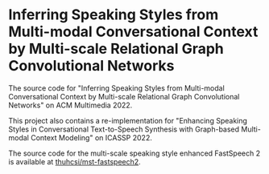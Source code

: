 Inferring Speaking Styles from Multi-modal Conversational Context by Multi-scale Relational Graph Convolutional Networks
====

The source code for "Inferring Speaking Styles from Multi-modal Conversational Context by Multi-scale Relational Graph Convolutional Networks" on ACM Multimedia 2022.

This project also contains a re-implementation for "Enhancing Speaking Styles in Conversational Text-to-Speech Synthesis with Graph-based Multi-modal Context Modeling" on ICASSP 2022.

The source code for the multi-scale speaking style enhanced FastSpeech 2 is available at [thuhcsi/mst-fastspeech2](https://github.com/thuhcsi/mst-fastspeech2).
